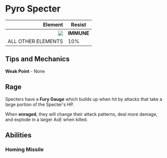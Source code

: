 # Pyro Specter

|                                    Element | Resist     |
| -----------------------------------------: | ---------- |
| ![](../../.gitbook/assets/pyro\_small.png) | **IMMUNE** |
|                         ALL OTHER ELEMENTS | 10%        |

## Tips and Mechanics <a href="#tips-and-mechanics" id="tips-and-mechanics"></a>

**Weak Point** - None

## Rage <a href="#rage" id="rage"></a>

Specters have a **Fury Gauge** which builds up when hit by attacks that take a large portion of the Specter's HP.

When **enraged**, they will change their attack patterns, deal more damage, and explode in a larger AoE when killed.

## Abilities <a href="#abilities" id="abilities"></a>

### Homing Missile <a href="#homing-missile" id="homing-missile"></a>
